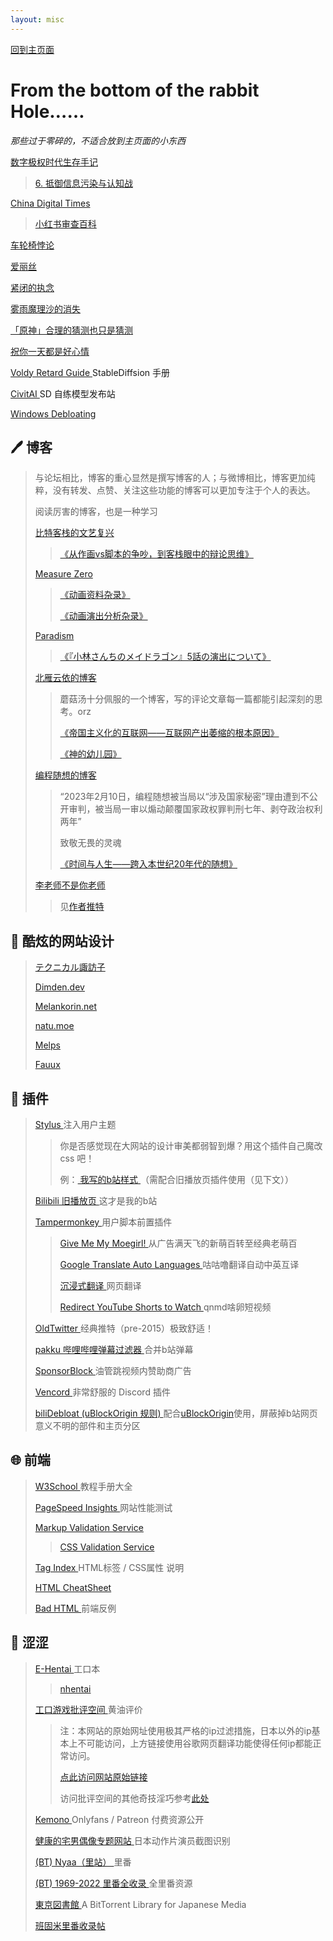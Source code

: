 ```yaml
---
layout: misc
---
```


[回到主页面](https://kirisoup.github.io/)

# From the bottom of the rabbit Hole……

*那些过于零碎的，不适合放到主页面的小东西*

[<fx>  </fx>]()

[<fx> 数字极权时代生存手记 </fx>](https://reconsidera.github.io/#/README)

> [<fx> 6. 抵御信息污染与认知战 </fx>](https://reconsidera.github.io/#/6)

[<fx> China Digital Times </fx>](https://chinadigitaltimes.net/chinese/)

> [<fx> 小红书审查百科 </fx>](https://chinadigitaltimes.net/space/%E5%B0%8F%E7%BA%A2%E4%B9%A6%E5%AE%A1%E6%9F%A5%E7%99%BE%E7%A7%91)

[<fx> 车轮椅悖论 </fx>](https://bbs.nyasama.com/forum.php?mod=viewthread&tid=1835902)

[<fx> 爱丽丝 </fx>](https://www.nmbxd1.com/t/57690361)

[<fx> 紧闭的执念 </fx>](https://www.nmbxd1.com/t/59054155)

[<fx> 雾雨魔理沙的消失 </fx>](https://www.nmbxd1.com/t/57038225)

[<fx> 「原神」合理的猜测也只是猜测 </fx>](https://web.archive.org/web/20230606193920/https://moepus.oicp.net/2020/02/16/wip%E3%80%8C%E5%8E%9F%E7%A5%9E%E3%80%8D%E5%90%88%E7%90%86%E7%9A%84%E7%8C%9C%E6%B5%8B%E4%B9%9F%E5%8F%AA%E6%98%AF%E7%8C%9C%E6%B5%8B/)

[<fx> 祝你一天都是好心情 </fx>](https://web.archive.org/web/20221104075457/bgm.tv/group/topic/374427)

[<fx> Voldy Retard Guide </fx>](https://rentry.org/voldy#-guide-) StableDiffsion 手册

[<fx> CivitAI </fx>](https://civitai.com/) SD 自练模型发布站

[<fx> Windows Debloating </fx>](https://rentry.co/mdl-optimize-guide)

## 🖊 博客

> 与论坛相比，博客的重心显然是撰写博客的人；与微博相比，博客更加纯粹，没有转发、点赞、关注这些功能的博客可以更加专注于个人的表达。
> 
> 阅读厉害的博客，也是一种学习
> 
> [<fx> 比特客栈的文艺复兴 </fx>](https://bitinn.net/)
> 
> > [<fx> 《从作画vs脚本的争吵，到客栈眼中的辩论思维》 </fx>](https://bitinn.net/11354/)
> 
> [<fx> Measure Zero </fx>](https://shiina18.github.io/)
> 
> > [<fx> 《动画资料杂录》 </fx>](https://shiina18.github.io/anime/2020/07/11/anime-misc/)
> >
> > [<fx> 《动画演出分析杂录》 </fx>](https://shiina18.github.io/anime/2021/02/18/ensyutsu-misc/)
> 
> [<fx> <jp></jp> Paradism </fx>](https://shirooo305.hatenablog.com/) 
> 
> > [<fx> 《『小林さんちのメイドラゴン』5話の演出について》 </fx>](https://shirooo305.hatenablog.com/entry/2017/02/09/233000)
> 
> [<fx> 北雁云依的博客 </fx>](https://stblog.penclub.club/)
> 
> > 蘑菇汤十分佩服的一个博客，写的评论文章每一篇都能引起深刻的思考。orz
> > 
> > [<fx> 《帝国主义化的互联网——互联网产出萎缩的根本原因》 </fx>](https://stblog.penclub.club/posts/imperialism/)
> >
> > [<fx> 《神的幼儿园》 </fx>](https://stblog.penclub.club/posts/kindergartenOfGod/)
> 
> [<fx> 编程随想的博客 </fx>](https://program-think.blogspot.com/)
> 
> > “2023年2月10日，编程随想被当局以“涉及国家秘密”理由遭到不公开审判，被当局一审以煽动颠覆国家政权罪判刑七年、剥夺政治权利两年”
> >
> > 致敬无畏的灵魂
> >
> > [<fx> 《时间与人生——跨入本世纪20年代的随想》 </fx>](https://program-think.blogspot.com/2019/12/Time-and-Life.html)
> 
> [<fx> 李老师不是你老师 </fx>](https://lilaoshibushinilaoshi.com/)
> 
> > 见[作者推特](https://twitter.com/whyyoutouzhele)

## 🤯 酷炫的网站设计

> [<fx> <jp></jp> テクニカル諏訪子 </fx>](https://technicalsuwako.moe/)
> 
> [<fx> <gb></gb> Dimden.dev </fx>](https://dimden.dev/)
> 
> [<fx> <gb></gb> Melankorin.net </fx>](https://melankorin.net/)
> 
> [<fx> <gb></gb> natu.moe </fx>](https://natu.moe/)
> 
> [<fx> <gb></gb> Melps </fx>](https://melps.neocities.org/main)
> 
> [<fx> <gb></gb> Fauux </fx>](https://fauux.neocities.org/)

## 🔌 插件

> [<fx> Stylus </fx>](https://add0n.com/stylus.html) 注入用户主题
> 
> > 你是否感觉现在大网站的设计审美都弱智到爆？用这个插件自己魔改 css 吧！
> >
> > 例：[<fx> 我写的b站样式 </fx>](https://kirisamesoup.lanzoub.com/iDjIH153gmjc)（需配合旧播放页插件使用（见下文））
> 
> [<fx> Bilibili 旧播放页 </fx>](https://github.com/MotooriKashin/Bilibili-Old) 这才是我的b站
> 
> [<fx> Tampermonkey </fx>](https://www.tampermonkey.net/) 用户脚本前置插件
> 
> > [<fx> Give Me My Moegirl! </fx>](https://kirisamesoup.lanzoub.com/ilsua153hq9c) 从广告满天飞的新萌百转至经典老萌百
> >
> > [<fx> Google Translate Auto Languages </fx>](https://greasyfork.org/en/scripts/378166-google-translate-auto-languages) 咕咕噜翻译自动中英互译
> > 
> > [<fx> 沉浸式翻译 </fx>](https://immersivetranslate.com/) 网页翻译
> >
> > [<fx> Redirect YouTube Shorts to Watch </fx>](https://greasyfork.org/en/scripts/468363-redirect-youtube-shorts-to-watch) qnmd啥卵短视频
> 
> [<fx> OldTwitter </fx>](https://github.com/dimdenGD/OldTwitter) 经典推特（pre-2015）极致舒适！
> 
> [<fx> pakku 哔哩哔哩弹幕过滤器 </fx>](https://s.xmcp.ltd/pakkujs) 合并b站弹幕
> 
> [<fx> SponsorBlock </fx>](https://sponsor.ajay.app/) 油管跳视频内赞助商广告
> 
> [<fx> Vencord </fx>](https://github.com/Vendicated/Vencord) 非常舒服的 Discord 插件
> 
> [<fx> biliDebloat (uBlockOrigin 规则) </fx>](https://kirisamesoup.lanzoub.com/iKvmH153jrne) 配合[uBlockOrigin](https://ublockorigin.com/)使用，屏蔽掉b站网页意义不明的部件和主页分区

## 🌐 前端

> [<fx> W3School </fx>](https://www.w3schools.com/) 教程手册大全
> 
> [<fx> PageSpeed Insights </fx>](https://pagespeed.web.dev/) 网站性能测试
> 
> [<fx> Markup Validation Service </fx>](https://validator.w3.org/)
> 
> > [<fx> CSS Validation Service </fx>](https://jigsaw.w3.org/css-validator/)
> 
> [<fx> Tag Index </fx>](https://www.tagindex.net/) HTML标签 / CSS属性 说明
> 
> [<fx> HTML CheatSheet </fx>](https://htmlcheatsheet.com/)
> 
> [<fx> Bad HTML </fx>](https://badhtml.com/) 前端反例

## 🍦 涩涩

> [<fx> <gfw> E-Hentai </gfw> </fx>](https://e-hentai.org/) 工口本
> 
> > [<fx> <gfw> nhentai </gfw> </fx>](https://nhentai.net/)
> > 
> > <note></note>
> 
> [<fx> <gfw> <jp></jp> 工口游戏批评空间 </gfw> </fx>](https://erogamescape-dyndns-org.translate.goog/~ap2/ero/toukei_kaiseki/?_x_tr_sch=http&_x_tr_sl=ja&_x_tr_tl=zh-CN) 黄油评价
> 
> > 注：本网站的原始网址使用极其严格的ip过滤措施，日本以外的ip基本上不可能访问，上方链接使用谷歌网页翻译功能使得任何ip都能正常访问。
> > 
> > [点此访问网站原始链接](http://erogamescape.dyndns.org/)
> >
> > 访问批评空间的其他奇技淫巧参考[此处](https://bangumi.tv/group/topic/360497)
> >
> > <note></note>
> 
> [<fx> <gfw> Kemono </gfw> </fx>](https://kemono.party/) Onlyfans / Patreon 付费资源公开
> 
> [<fx> <gfw> 健康的宅男偶像专题网站</gfw> </fx>](https://xslist.org/zh) 日本动作片演员截图识别
> 
> [<fx> (BT) Nyaa（里站） </fx>](https://sukebei.nyaa.si/) 里番
> 
> [<fx> (BT) 1969-2022 里番全收录 </fx>](https://kirisamesoup.lanzoub.com/iOSaB0owp1cf) 全里番资源
> 
> [<fx> <gfw> 東京図書館 </gfw> </fx>](https://www.tokyotosho.info/) A BitTorrent Library for Japanese Media
> 
> [<fx> 班固米里番收录帖 </fx>](https://bangumi.tv/blog/286840)
